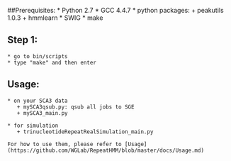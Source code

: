 
##Prerequisites:
	* Python 2.7
	* GCC 4.4.7
	* python packages:
		+ peakutils 1.0.3
		+ hmmlearn
	* SWIG
	* make

## Step 1:
	* go to bin/scripts
	* type "make" and then enter

## Usage:
	* on your SCA3 data
	   + mySCA3qsub.py: qsub all jobs to SGE
	   + mySCA3_main.py
	
	* for simulation	
	   + trinucleotideRepeatRealSimulation_main.py
		
	For how to use them, please refer to [Usage](https://github.com/WGLab/RepeatHMM/blob/master/docs/Usage.md)
	



